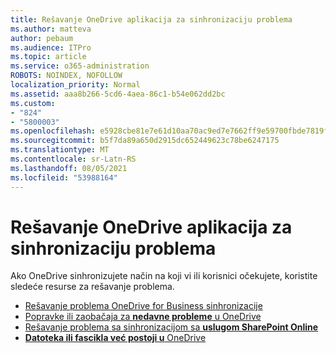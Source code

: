 ```yaml
---
title: Rešavanje OneDrive aplikacija za sinhronizaciju problema
ms.author: matteva
author: pebaum
ms.audience: ITPro
ms.topic: article
ms.service: o365-administration
ROBOTS: NOINDEX, NOFOLLOW
localization_priority: Normal
ms.assetid: aaa8b266-5cd6-4aea-86c1-b54e062dd2bc
ms.custom:
- "824"
- "5800003"
ms.openlocfilehash: e5928cbe81e7e61d10aa70ac9ed7e7662ff9e59700fbde7819f707a1f4b5325d
ms.sourcegitcommit: b5f7da89a650d2915dc652449623c78be6247175
ms.translationtype: MT
ms.contentlocale: sr-Latn-RS
ms.lasthandoff: 08/05/2021
ms.locfileid: "53988164"
---
```

# <a name="fix-onedrive-sync-problems"></a>Rešavanje OneDrive aplikacija za sinhronizaciju problema

Ako OneDrive sinhronizujete način na koji vi ili korisnici očekujete, koristite sledeće resurse za rešavanje problema.

- [Rešavanje problema OneDrive for Business sinhronizacije](https://support.microsoft.com/office/207e983e-146d-404c-a994-672ef29e1f90)
- [Popravke ili zaobačaja za **nedavne probleme** u OneDrive](https://support.office.com/article/36110213-f3f6-490d-8cb7-3833539def0b)
- [Rešavanje problema sa sinhronizacijom sa **uslugom SharePoint Online**](https://support.office.com/article/207e983e-146d-404c-a994-672ef29e1f90)
- [**Datoteka ili fascikla već postoji u** OneDrive](https://support.microsoft.com/office/7b8044ad-438d-41db-bbbf-4f66b8890408)
